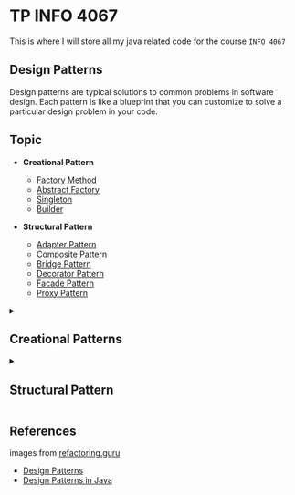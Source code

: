 # TP INFO 4067

This is where I will store all my java related code for the course `INFO 4067`

## Design Patterns

Design patterns are typical solutions to common problems
in software design. Each pattern is like a blueprint
that you can customize to solve a particular
design problem in your code.

## Topic

- **Creational Pattern**

  - [Factory Method](#factory-pattern)
  - [Abstract Factory](#abstract-factory)
  - [Singleton](#singleton-factory)
  - [Builder](#builder-pattern)

- **Structural Pattern**

  - [Adapter Pattern](#adapter-pattern)
  - [Composite Pattern](#composite-pattern)
  - [Bridge Pattern](#bridge-pattern)
  - [Decorator Pattern](#decorator-pattern)
  - [Facade Pattern](#facade-pattern)
  - [Proxy Pattern](#proxy-pattern)

<details>

<summary>

## Creational Patterns

</summary>

### 1. Factory Method

The Factory Pattern is a creational pattern that provides an interface for creating objects in a superclass but allows subclasses to alter the type of objects that will be created. It involves an interface for creating objects, with its subclasses deciding which class to instantiate.

![Factory Method](https://refactoring.guru/images/patterns/diagrams/factory-method/example.png "Factory Method")

### 2. Abstract Factory

The Abstract Factory Pattern is a creational pattern that provides an interface for creating families of related or dependent objects without specifying their concrete classes. It involves a single interface to create objects of related types.

![Abstract Factory](https://refactoring.guru/images/patterns/diagrams/abstract-factory/example.png "Abstract Factory")

### 2. Singleton

The Singleton Pattern is a creational pattern that ensures a class has only one instance and provides a global point to that instance. It is useful when exactly one object is needed to coordinate actions across the system.

![Singleton](https://refactoring.guru/images/patterns/diagrams/singleton/structure-en.png "Singleton")

### 3. Builder Pattern

The Builder Pattern is a creational pattern that separates the construction of a complex object from its representation, allowing the same construction process to create different representations. It involves a director class and various builder classes for constructing different parts of the object.

![Builder](https://refactoring.guru/images/patterns/diagrams/builder/structure.png "Builder")

</details>

<details>

<summary>

## Structural Pattern

</summary>

### Adapter Pattern

The Adapter Pattern is a structural pattern that allows the interface of an existing class to be used as another interface. It is often used to make existing classes work with others without modifying their source code.

![Adapter](https://refactoring.guru/images/patterns/diagrams/adapter/structure-object-adapter.png "Adapter")

### Composite Pattern

The Composite Pattern is a structural pattern that lets you compose objects into tree structures to represent part-whole hierarchies. It allows clients to treat individual objects and compositions of objects uniformly.

![Composite](https://refactoring.guru/images/patterns/diagrams/composite/example.png "Composite")

### Bridge Pattern

The Bridge Pattern is a structural pattern that separates an abstraction from its implementation so that the two can vary independently. It involves creating a bridge interface that uses composition to separate the abstraction and its implementation.

![Bridge](https://refactoring.guru/images/patterns/diagrams/bridge/example-en.png "Bridge")

### Decorator Pattern

The Decorator Pattern is a structural pattern that allows behavior to be added to an individual object, either statically or dynamically, without affecting the behavior of other objects from the same class. It involves a set of decorator classes that are used to wrap concrete components.

![Decorator](https://refactoring.guru/images/patterns/diagrams/decorator/example.png "Decorator")


### Facade Pattern

The Facade Pattern is a structural pattern that provides a simplified interface to a library, a framework, or any other complex set of classes. It involves a single wrapper class that contains a set of members required by the client.

![Facade](https://refactoring.guru/images/patterns/diagrams/facade/example.png "Facade")

### Proxy Pattern

The Proxy Pattern is a structural pattern that provides an object that acts as a substitute for a real service object used by a client. It involves a communication between the real object and the proxy object, which forwards the request to the real object.

![Proxy](https://refactoring.guru/images/patterns/diagrams/proxy/example.png "Proxy")

</details>

## References

images from [refactoring.guru](https://refactoring.guru/design-patterns)

- [Design Patterns](https://refactoring.guru/design-patterns)
- [Design Patterns in Java](https://www.baeldung.com/java-design-patterns)